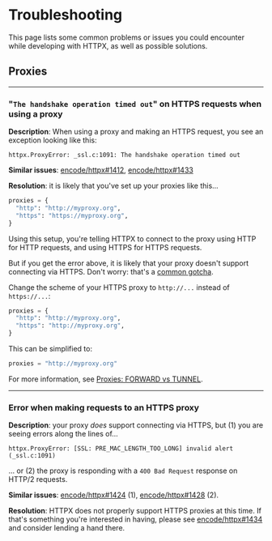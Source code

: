 # Troubleshooting

This page lists some common problems or issues you could encounter while developing with HTTPX, as well as possible solutions.

## Proxies

---

### "`The handshake operation timed out`" on HTTPS requests when using a proxy

**Description**: When using a proxy and making an HTTPS request, you see an exception looking like this:

```console
httpx.ProxyError: _ssl.c:1091: The handshake operation timed out
```

**Similar issues**: [encode/httpx#1412](https://github.com/encode/httpx/issues/1412), [encode/httpx#1433](https://github.com/encode/httpx/issues/1433)

**Resolution**: it is likely that you've set up your proxies like this...

```python
proxies = {
  "http": "http://myproxy.org",
  "https": "https://myproxy.org",
}
```

Using this setup, you're telling HTTPX to connect to the proxy using HTTP for HTTP requests, and using HTTPS for HTTPS requests.

But if you get the error above, it is likely that your proxy doesn't support connecting via HTTPS. Don't worry: that's a [common gotcha](advanced.md#example).

Change the scheme of your HTTPS proxy to `http://...` instead of `https://...`:

```python
proxies = {
  "http": "http://myproxy.org",
  "https": "http://myproxy.org",
}
```

This can be simplified to:

```python
proxies = "http://myproxy.org"
```

For more information, see [Proxies: FORWARD vs TUNNEL](advanced.md#forward-vs-tunnel).

---

### Error when making requests to an HTTPS proxy

**Description**: your proxy _does_ support connecting via HTTPS, but (1) you are seeing errors along the lines of...

```console
httpx.ProxyError: [SSL: PRE_MAC_LENGTH_TOO_LONG] invalid alert (_ssl.c:1091)
```

... or (2) the proxy is responding with a `400 Bad Request` response on HTTP/2 requests.

**Similar issues**: [encode/httpx#1424](https://github.com/encode/httpx/issues/1424) (1), [encode/httpx#1428](https://github.com/encode/httpx/issues/1428) (2).

**Resolution**: HTTPX does not properly support HTTPS proxies at this time. If that's something you're interested in having, please see [encode/httpx#1434](https://github.com/encode/httpx/issues/1434) and consider lending a hand there.
